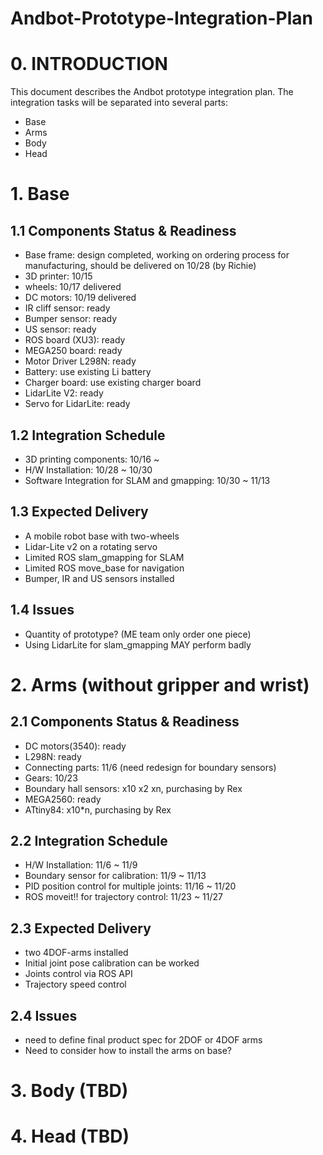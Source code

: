 # Andbot-Prototype-Integration-Plan

# 0. INTRODUCTION
This document describes the Andbot prototype integration plan.
The integration tasks will be separated into several parts:
* Base
* Arms
* Body
* Head

# 1. Base
## 1.1 Components Status & Readiness
* Base frame: design completed, working on ordering process for manufacturing, should be delivered on 10/28 (by Richie)
* 3D printer:   10/15
* wheels: 10/17 delivered
* DC motors: 10/19 delivered
* IR cliff sensor: ready
* Bumper sensor: ready
* US sensor: ready
* ROS board (XU3): ready
* MEGA250 board: ready
* Motor Driver L298N: ready
* Battery: use existing Li battery
* Charger board: use existing charger board
* LidarLite V2: ready
* Servo for LidarLite: ready

## 1.2 Integration Schedule
* 3D printing components: 10/16 ~
* H/W Installation: 10/28 ~ 10/30
* Software Integration for SLAM and gmapping: 10/30 ~ 11/13

## 1.3 Expected Delivery
* A mobile robot base with two-wheels
* Lidar-Lite v2 on a rotating servo
* Limited ROS slam_gmapping for SLAM
* Limited ROS move_base for navigation
* Bumper, IR and US sensors installed

## 1.4 Issues
* Quantity of prototype?  (ME team only order one piece)
* Using LidarLite for slam_gmapping MAY perform badly

# 2. Arms (without gripper and wrist)
## 2.1 Components Status & Readiness
* DC motors(3540): ready
* L298N: ready
* Connecting parts: 11/6 (need redesign for boundary sensors)
* Gears:  10/23
* Boundary hall sensors: x10 x2 xn, purchasing by Rex
* MEGA2560: ready
* ATtiny84: x10*n, purchasing by Rex

## 2.2 Integration Schedule
* H/W Installation: 11/6 ~ 11/9
* Boundary sensor for calibration: 11/9 ~ 11/13
* PID position control for multiple joints: 11/16 ~ 11/20
* ROS moveit!! for trajectory control: 11/23 ~ 11/27

## 2.3 Expected Delivery
* two 4DOF-arms installed
* Initial joint pose calibration can be worked
* Joints control via ROS API
* Trajectory speed control

## 2.4 Issues
* need to define final product spec for 2DOF or 4DOF arms
* Need to consider how to install the arms on base?

# 3. Body (TBD)

# 4. Head (TBD)


